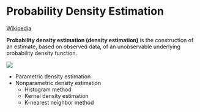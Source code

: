 # Probability Density Estimation
[Wikipedia](https://en.wikipedia.org/wiki/Density_estimation)

**Probability density estimation (density estimation)** is the construction of an estimate, based on observed data, of an unobservable underlying probability density function.

![](https://upload.wikimedia.org/wikipedia/commons/5/5c/KernelDensityGaussianAnimated.gif)

- Parametric density estimation
- Nonparametric density estimation
  - Histogram method
  - Kernel density estimation
  - K-nearest neighbor method